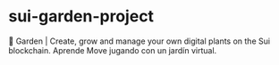 # sui-garden-project
🌱 Garden | Create, grow and manage your own digital plants on the Sui blockchain. Aprende Move jugando con un jardín virtual.
